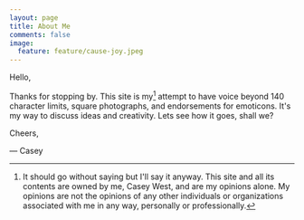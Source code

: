 ```yaml
---
layout: page
title: About Me
comments: false
image:
  feature: feature/cause-joy.jpeg
---
```


Hello,

Thanks for stopping by. This site is my[^mine] attempt to have voice beyond 140 character limits, square photographs, and endorsements for emoticons. It's my way to discuss ideas and creativity. Lets see how it goes, shall we?

Cheers,

— Casey

[^mine]: It should go without saying but I'll say it anyway. This site and all its contents are owned by me, Casey West, and are my opinions alone. My opinions are not the opinions of any other individuals or organizations associated with me in any way, personally or professionally.

